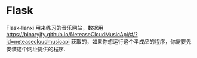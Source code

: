 # Flask
Flask-lianxi
用来练习的音乐网站，数据用 https://binaryify.github.io/NeteaseCloudMusicApi/#/?id=neteasecloudmusicapi  获取的，如果你想运行这个半成品的程序，你需要先安装这个网址提供的程序.
